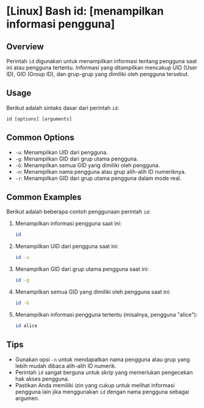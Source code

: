 # [Linux] Bash id: [menampilkan informasi pengguna]

## Overview
Perintah `id` digunakan untuk menampilkan informasi tentang pengguna saat ini atau pengguna tertentu. Informasi yang ditampilkan mencakup UID (User ID), GID (Group ID), dan grup-grup yang dimiliki oleh pengguna tersebut.

## Usage
Berikut adalah sintaks dasar dari perintah `id`:

```
id [options] [arguments]
```

## Common Options
- `-u`: Menampilkan UID dari pengguna.
- `-g`: Menampilkan GID dari grup utama pengguna.
- `-G`: Menampilkan semua GID yang dimiliki oleh pengguna.
- `-n`: Menampilkan nama pengguna atau grup alih-alih ID numeriknya.
- `-r`: Menampilkan GID dari grup utama pengguna dalam mode real.

## Common Examples
Berikut adalah beberapa contoh penggunaan perintah `id`:

1. Menampilkan informasi pengguna saat ini:
   ```bash
   id
   ```

2. Menampilkan UID dari pengguna saat ini:
   ```bash
   id -u
   ```

3. Menampilkan GID dari grup utama pengguna saat ini:
   ```bash
   id -g
   ```

4. Menampilkan semua GID yang dimiliki oleh pengguna saat ini:
   ```bash
   id -G
   ```

5. Menampilkan informasi pengguna tertentu (misalnya, pengguna "alice"):
   ```bash
   id alice
   ```

## Tips
- Gunakan opsi `-n` untuk mendapatkan nama pengguna atau grup yang lebih mudah dibaca alih-alih ID numerik.
- Perintah `id` sangat berguna untuk skrip yang memerlukan pengecekan hak akses pengguna.
- Pastikan Anda memiliki izin yang cukup untuk melihat informasi pengguna lain jika menggunakan `id` dengan nama pengguna sebagai argumen.